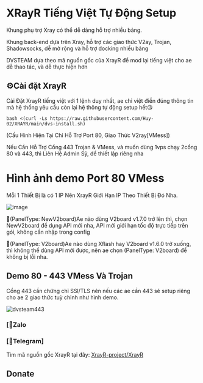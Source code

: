 # XRayR Tiếng Việt Tự Động Setup

Khung phụ trợ Xray có thể dễ dàng hỗ trợ nhiều bảng.

Khung back-end dựa trên Xray, hỗ trợ các giao thức V2ay, Trojan, Shadowsocks, dễ mở rộng và hỗ trợ docking nhiều bảng

DVSTEAM dựa theo mã nguồn gốc của XrayR để mod lại tiếng việt cho ae dễ thao tác, và dễ thực hiện hơn
## ⚙️Cài đặt XrayR
Cài Đặt XrayR tiếng việt với 1 lệnh duy nhất, ae chỉ việt điền đúng thông tin mà hệ thống yêu cầu còn lại hệ thông tự động setup hết😘

```
bash <(curl -Ls https://raw.githubusercontent.com/Huy-02/XRAYR/main/dvs-install.sh)
```
(Cấu Hình Hiện Tại Chỉ Hỗ Trợ Port 80, Giao Thức V2ray[VMess])


Nếu Cần Hỗ Trợ Cổng 443 Trojan & VMess, và muốn dùng 1vps chạy 2cổng 80 và 443, thì Liên Hệ Admin Sỹ, để thiết lập riêng nha

# Hình ảnh demo Port 80 VMess

Mỗi 1 Thiết Bị là có 1 IP Nên XrayR Giới Hạn IP Theo Thiết Bị Đó Nha.

![image](https://github.com/dvsteam/DVS-XrayR/assets/91702958/78d3fd48-04c6-4713-ab39-8baae5d92c92)

🔰(PanelType: NewV2board)Ae nào dùng V2board v1.7.0 trở lên thì, chọn NewV2board để dụng API mới nha, API mới giới hạn tốc độ trực tiếp trên gói, không cần nhập trong config

🔰(PanelType: V2board)Ae nào dùng Xflash hay V2board v1.6.0 trở xuống, thì không thể dùng API mới được, nên ae chọn (PanelType: V2board) để không bị lỗi nha.
## Demo 80 - 443 VMess Và Trojan
Cổng 443 cần chứng chỉ SSl/TLS nên nếu các ae cần 443 sẽ setup riêng cho ae 2 giao thức tuỳ chỉnh như hình demo.

![dvsteam443](https://github.com/dvsteam/DVS-XrayR/assets/91702958/d047396a-f083-4cdf-ab6d-248ba3889b11)

### [🔰Zalo

### [🔰Telegram]
 


Tìm mã nguồn gốc XrayR tại đây: [XrayR-project/XrayR](https://github.com/XrayR-project/XrayR)

## Donate
